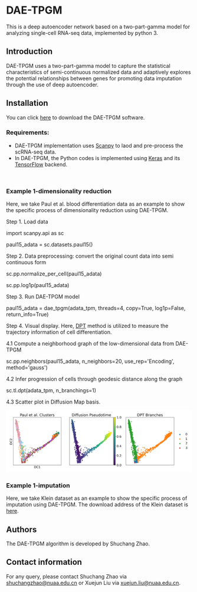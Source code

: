 # DAE-TPGM
This is a deep autoencoder network based on a two-part-gamma model for analyzing single-cell RNA-seq data, implemented by python 3.

## Introduction
DAE-TPGM uses a two-part-gamma model to capture the statistical characteristics of semi-continuous normalized data and adaptively explores the potential relationships between genes for promoting data imputation through the use of deep autoencoder.

## <a name="compilation"></a>  Installation

You can click [here](https://github.com/PUGEA/DAE-TPGM) to download the DAE-TPGM software. 


### Requirements:

*   DAE-TPGM implementation uses [Scanpy](https://github.com/theislab/scanpy) to laod and pre-process the scRNA-seq data.
*   In DAE-TPGM, the Python codes is implemented using [Keras](https://github.com/keras-team/keras) and its [TensorFlow](https://github.com/tensorflow/tensorflow) backend.

&nbsp;




### Example 1-dimensionality reduction

Here, we take Paul et al. blood differentiation data as an example to show the specific process of dimensionality reduction using DAE-TPGM.

Step 1. Load data

import scanpy.api as sc

paul15_adata = sc.datasets.paul15()

Step 2. Data preprocessing: convert the original count data into semi continuous form

sc.pp.normalize_per_cell(paul15_adata)

sc.pp.log1p(paul15_adata)

Step 3. Run DAE-TPGM model

paul15_adata = dae_tpgm(adata_tpm, threads=4, copy=True, log1p=False, return_info=True)

Step 4. Visual display. Here, [DPT](https://www.nature.com/articles/nmeth.3971) method is utilized to measure the trajectory information of cell differentiation.

4.1 Compute a neighborhood graph of the low-dimensional data from DAE-TPGM 

sc.pp.neighbors(paul15_adata, n_neighbors=20, use_rep='Encoding', method='gauss')

4.2 Infer progression of cells through geodesic distance along the graph

sc.tl.dpt(adata_tpm, n_branchings=1)

4.3 Scatter plot in Diffusion Map basis.

![Image text](https://github.com/PUGEA/DAE-TPGM/blob/main/demo_images/paul_2.png)



### Example 1-imputation
Here, we take Klein dataset as an example to show the specific process of imputation using DAE-TPGM. The download address of the Klein dataset is [here](https://scrnaseq-public-datasets.s3.amazonaws.com/scater-objects/klein.rds).




## Authors

The DAE-TPGM algorithm is developed by Shuchang Zhao. 

## Contact information

For any query, please contact Shuchang Zhao via shuchangzhao@nuaa.edu.cn or Xuejun Liu via xuejun.liu@nuaa.edu.cn.
